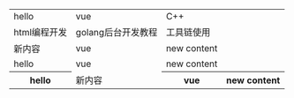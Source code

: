 <table>
    <tr>
        <td>hello</td>
        <td>vue</td>
        <td>C++</td>
    </tr>
        <tr>
            <td>html编程开发</td>
            <td>golang后台开发教程</td>
            <td>工具链使用</td>
        </tr>
            <tr>
                <td>新内容</td>
                <td>vue</td>
                <td>new content</td>
            </tr>
                <tr>
                    <td>hello</td>
                    <td>vue</td>
                    <td>new content</td>
                </tr>
                    <tr>
                        <th>hello</th>
                        <td>新内容</td>
                        <th>vue</th>
                        <th>new content</th>
                    </tr>
</table>
